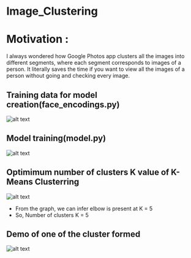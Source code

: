 # Image_Clustering
# Motivation :
I always wondered how Google Photos app clusters all the images into different segments, where each segment corresponds to images of a person. It literally saves the time if you want to view all the images of a person without going and checking every image.

## Training data for model creation(face_encodings.py)
![alt text](https://github.com/mani-312/Image_Clustering/blob/master/data_creation.png?raw=true)

## Model training(model.py)
![alt text](https://github.com/mani-312/Image_Clustering/blob/master/model.png?raw=true)

## Optimimum number of clusters K value of K-Means Clusterring
![alt text](https://github.com/mani-312/Image_Clustering/blob/master/plot.png?raw=true)

- From the graph, we can infer elbow is present at K = 5
- So, Number of clusters K = 5

## Demo of one of the cluster formed
![alt text](https://github.com/mani-312/Image_Clustering/blob/master/montages/0.png?raw=true)

